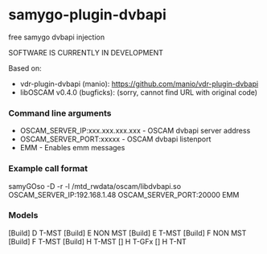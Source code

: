 # samygo-plugin-dvbapi
free samygo dvbapi injection

SOFTWARE IS CURRENTLY IN DEVELOPMENT

Based on:
 * vdr-plugin-dvbapi (manio): https://github.com/manio/vdr-plugin-dvbapi
 * libOSCAM v0.4.0 (bugficks): (sorry, cannot find URL with original code)

### Command line arguments
- OSCAM_SERVER_IP:xxx.xxx.xxx.xxx - OSCAM dvbapi server address
- OSCAM_SERVER_PORT:xxxxx - OSCAM dvbapi listenport
- EMM - Enables emm messages

### Example call format
samyGOso -D -r -l /mtd_rwdata/oscam/libdvbapi.so OSCAM_SERVER_IP:192.168.1.48 OSCAM_SERVER_PORT:20000 EMM

### Models
[Build] D T-MST
[Build] E NON MST
[Build] E T-MST
[Build] F NON MST
[Build] F T-MST
[Build] H T-MST
[] H T-GFx
[] H T-NT